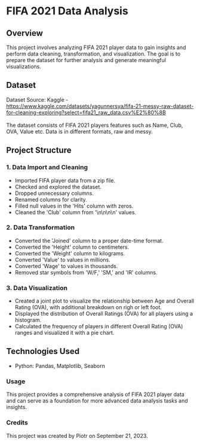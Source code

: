 # FIFA 2021 Data Analysis
## Overview
This project involves analyzing FIFA 2021 player data to gain insights and perform data cleaning, transformation, and visualization. The goal is to prepare the dataset for further analysis and generate meaningful visualizations.
## Dataset
Dataset Source: Kaggle - <br>
https://www.kaggle.com/datasets/yagunnersya/fifa-21-messy-raw-dataset-for-cleaning-exploring?select=fifa21_raw_data.csv%E2%80%8B <br> <br>
The dataset consists of FIFA 2021 players features such as Name, Club, OVA, Value etc. Data is in different formats, raw and messy.

## Project Structure
### 1. Data Import and Cleaning
- Imported FIFA player data from a zip file.
- Checked and explored the dataset.
- Dropped unnecessary columns.
- Renamed columns for clarity.
- Filled null values in the 'Hits' column with zeros.
- Cleaned the 'Club' column from '\n\n\n\n' values.
### 2. Data Transformation
- Converted the 'Joined' column to a proper date-time format.
- Converted the 'Height' column to centimeters.
- Converted the 'Weight' column to kilograms.
- Converted 'Value' to values in millions.
- Converted 'Wage' to values in thousands.
- Removed star symbols from 'W/F,' 'SM,' and 'IR' columns.
### 3. Data Visualization
- Created a joint plot to visualize the relationship between Age and Overall Rating (OVA), with additional breakdown on righ or left foot. 
- Displayed the distribution of Overall Ratings (OVA) for all players using a histogram.
- Calculated the frequency of players in different Overall Rating (OVA) ranges and visualized it with a pie chart.
## Technologies Used
- Python: Pandas, Matplotlib, Seaborn

### Usage
This project provides a comprehensive analysis of FIFA 2021 player data and can serve as a foundation for more advanced data analysis tasks and insights.

### Credits
This project was created by Piotr on September 21, 2023.
